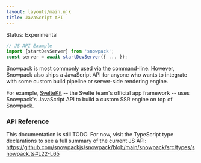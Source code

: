 ```yaml
---
layout: layouts/main.njk
title: JavaScript API
---
```


<div class="notification">
Status: Experimental 
</div>

```js
// JS API Example
import {startDevServer} from 'snowpack';
const server = await startDevServer({ ... });
```

Snowpack is most commonly used via the command-line. However, Snowpack also ships a JavaScript API for anyone who wants to integrate with some custom build pipeline or server-side rendering engine. 

For example, [SvelteKit](https://svelte.dev/blog/whats-the-deal-with-sveltekit) -- the Svelte team's official app framework -- uses Snowpack's JavaScript API to build a custom SSR engine on top of Snowpack.

### API Reference

This documentation is still TODO. For now, visit the TypeScript type declarations to see a full summary of the current JS API: https://github.com/snowpackjs/snowpack/blob/main/snowpack/src/types/snowpack.ts#L22-L65